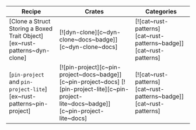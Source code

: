 | Recipe | Crates | Categories |
|--------|--------|------------|
| [Clone a Struct Storing a Boxed Trait Object][ex~rust-patterns~dyn-clone] | [![dyn-clone][c~dyn-clone~docs~badge]][c~dyn-clone~docs] | [![cat~rust-patterns][cat~rust-patterns~badge]][cat~rust-patterns] |
| [`pin-project` and `pin-project-lite`][ex~rust-patterns~pin-project] | [![pin-project][c~pin-project~docs~badge]][c~pin-project~docs] [![pin-project-lite][c~pin-project-lite~docs~badge]][c~pin-project-lite~docs] | [![cat~rust-patterns][cat~rust-patterns~badge]][cat~rust-patterns] |
